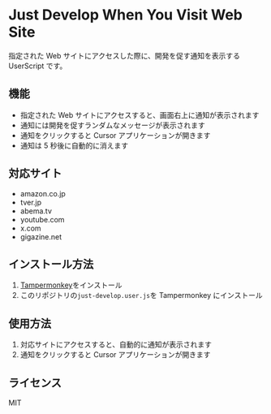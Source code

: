 # Just Develop When You Visit Web Site

指定された Web サイトにアクセスした際に、開発を促す通知を表示する UserScript です。

## 機能

- 指定された Web サイトにアクセスすると、画面右上に通知が表示されます
- 通知には開発を促すランダムなメッセージが表示されます
- 通知をクリックすると Cursor アプリケーションが開きます
- 通知は 5 秒後に自動的に消えます

## 対応サイト

- amazon.co.jp
- tver.jp
- abema.tv
- youtube.com
- x.com
- gigazine.net

## インストール方法

1. [Tampermonkey](https://www.tampermonkey.net/)をインストール
2. このリポジトリの`just-develop.user.js`を Tampermonkey にインストール

## 使用方法

1. 対応サイトにアクセスすると、自動的に通知が表示されます
2. 通知をクリックすると Cursor アプリケーションが開きます

## ライセンス

MIT
